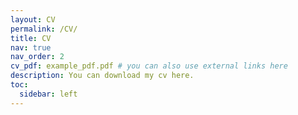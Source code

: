 ```yaml
---
layout: CV
permalink: /CV/
title: CV
nav: true
nav_order: 2
cv_pdf: example_pdf.pdf # you can also use external links here
description: You can download my cv here.
toc:
  sidebar: left
---
```

